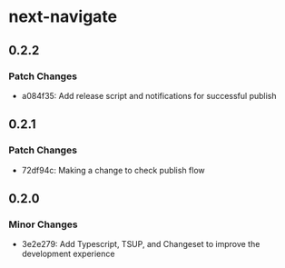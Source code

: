 # next-navigate

## 0.2.2

### Patch Changes

- a084f35: Add release script and notifications for successful publish

## 0.2.1

### Patch Changes

- 72df94c: Making a change to check publish flow

## 0.2.0

### Minor Changes

- 3e2e279: Add Typescript, TSUP, and Changeset to improve the development experience
